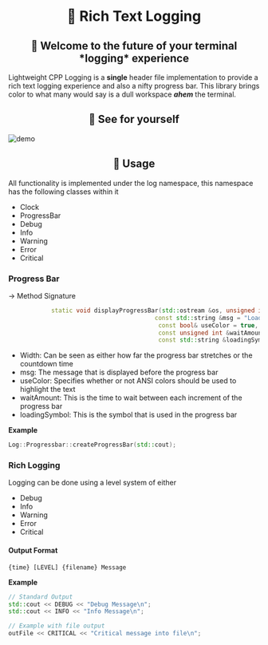 <div align="center">
  <h1>💸 Rich Text Logging </h1>
</div>

<div align="center">
  <h2>👋 Welcome to the future of your terminal *logging* experience</h2>
</div>

Lightweight CPP Logging is a **single** header file implementation to provide a rich text logging experience and also a nifty progress bar.
This library brings color to what many would say is a dull workspace ***ahem*** the terminal.

<div align="center">
  <h2>🌱 See for yourself</h2>
</div>

![demo](https://user-images.githubusercontent.com/29174023/129370577-7f82f78c-def4-40cb-bcb8-eaa41a60f074.gif)

<div align="center">
  <h2>🎉 Usage</h2>
</div>

All functionality is implemented under the log namespace, this namespace has the following classes within it

- Clock
- ProgressBar
- Debug
- Info
- Warning
- Error
- Critical

<h3>Progress Bar</h3>

→ Method Signature 
```c++
            static void displayProgressBar(std::ostream &os, unsigned int width,
                                         const std::string &msg = "Loading",
                                          const bool& useColor = true,
                                          const unsigned int &waitAmount = 100,
                                          const std::string &loadingSymbol = "-");
```
- Width: Can be seen as either how far the progress bar stretches or the countdown time
- msg: The message that is displayed before the progress bar
- useColor: Specifies whether or not ANSI colors should be used to highlight the text
- waitAmount: This is the time to wait between each increment of the progress bar
- loadingSymbol: This is the symbol that is used in the progress bar

**Example**
```c++
Log::Progressbar::createProgressBar(std::cout);
```

<h3>Rich Logging</h3>
Logging can be done using a level system of either

- Debug
- Info
- Warning
- Error
- Critical

<h4>Output Format</h4>

```console
{time} [LEVEL] {filename} Message
```

**Example**
```c++
// Standard Output
std::cout << DEBUG << "Debug Message\n";
std::cout << INFO << "Info Message\n";

// Example with file output
outFile << CRITICAL << "Critical message into file\n";
```


